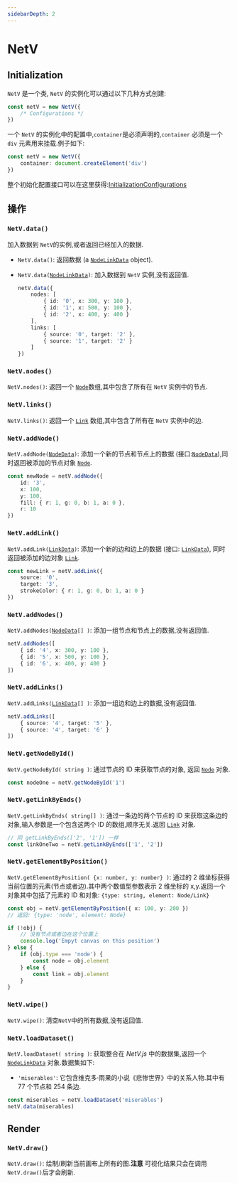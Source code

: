 ```yaml
---
sidebarDepth: 2
---
```


# NetV

## Initialization

`NetV` 是一个类, `NetV` 的实例化可以通过以下几种方式创建:

```typescript
const netV = new NetV({
    /* Configurations */
})
```

一个 `NetV` 的实例化中的配置中,`container`是必须声明的,`container` 必须是一个 `div` 元素用来挂载.例子如下:

```typescript
const netV = new NetV({
    container: document.createElement('div')
})
```

整个初始化配置接口可以在这里获得:[InitializationConfigurations](interfaces.html#InitializationConfigurations)

## 操作

### `NetV.data()`

加入数据到 `NetV`的实例,或者返回已经加入的数据.

-   `NetV.data()`: 返回数据 (a [`NodeLinkData`](interfaces.html#nodelinkdata) object).

-   `NetV.data(`[`NodeLinkData`](interfaces.html#nodelinkdata)`)`: 加入数据到 `NetV` 实例,没有返回值.

    ```typescript
    netV.data({
        nodes: [
            { id: '0', x: 300, y: 100 },
            { id: '1', x: 500, y: 100 },
            { id: '2', x: 400, y: 400 }
        ],
        links: [
            { source: '0', target: '2' },
            { source: '1', target: '2' }
        ]
    })
    ```

### `NetV.nodes()`

`NetV.nodes()`: 返回一个 [`Node`](node.html)数组,其中包含了所有在 `NetV` 实例中的节点.

### `NetV.links()`

`NetV.links()`: 返回一个 [`Link`](link.html) 数组,其中包含了所有在 `NetV` 实例中的边.

### `NetV.addNode()`

`NetV.addNode(`[`NodeData`](interfaces.html#nodedata)`)`: 添加一个新的节点和节点上的数据 (接口:[`NodeData`](interfaces.html#nodedata)),同时返回被添加的节点对象 [`Node`](node.html).

```typescript
const newNode = netV.addNode({
    id: '3',
    x: 100,
    y: 100,
    fill: { r: 1, g: 0, b: 1, a: 0 },
    r: 10
})
```

### `NetV.addLink()`

`NetV.addLink(`[`LinkData`](interfaces.html#linkdata)`)`: 添加一个新的边和边上的数据 (接口: [`LinkData`](interfaces.html#linkdata)), 同时返回被添加的边对象 [`Link`](link.html).

```typescript
const newLink = netV.addLink({
    source: '0',
    target: '3',
    strokeColor: { r: 1, g: 0, b: 1, a: 0 }
})
```

### `NetV.addNodes()`

`NetV.addNodes(`[`NodeData`](interfaces.html#nodedata)`[] )`: 添加一组节点和节点上的数据,没有返回值.

```typescript
netV.addNodes([
    { id: '4', x: 300, y: 100 },
    { id: '5', x: 500, y: 100 },
    { id: '6', x: 400, y: 400 }
])
```

### `NetV.addLinks()`

`NetV.addLinks(`[`LinkData`](interfaces.html#linkdata)`[] )`: 添加一组边和边上的数据,没有返回值.

```typescript
netV.addLinks([
    { source: '4', target: '5' },
    { source: '4', target: '6' }
])
```

### `NetV.getNodeById()`

`NetV.getNodeById( string )`: 通过节点的 ID 来获取节点的对象, 返回 [`Node`](node.html) 对象.

```typescript
const nodeOne = netV.getNodeById('1')
```

### `NetV.getLinkByEnds()`

`NetV.getLinkByEnds( string[] )`: 通过一条边的两个节点的 ID 来获取这条边的对象,输入参数是一个包含这两个 ID 的数组,顺序无关.返回 [`Link`](link.html) 对象.

```typescript
// 同 getLinkByEnds(['2', '1']) 一样
const linkOneTwo = netV.getLinkByEnds(['1', '2'])
```

### `NetV.getElementByPosition()`

`NetV.getElementByPosition( {x: number, y: number} )`: 通过的 2 维坐标获得当前位置的元素(节点或者边).其中两个数值型参数表示 2 维坐标的 x,y.返回一个对象其中包括了元素的 ID 和对象: `{type: string, element: Node/Link}`

```typescript
const obj = netV.getElementByPosition({ x: 100, y: 200 })
// 返回: {type: 'node', element: Node}

if (!obj) {
    // 没有节点或者边在这个位置上
    console.log('Empyt canvas on this position')
} else {
    if (obj.type === 'node') {
        const node = obj.element
    } else {
        const link = obj.element
    }
}
```

### `NetV.wipe()`

`NetV.wipe()`: 清空`NetV`中的所有数据,没有返回值.

### `NetV.loadDataset()`

`NetV.loadDataset( string )`: 获取整合在 _NetV.js_ 中的数据集,返回一个 [`NodeLinkData`](interfaces.html#nodelinkdata) 对象.数据集如下:

-   `'miserables'`: 它包含维克多·雨果的小说《悲惨世界》中的关系人物.其中有 77 个节点和 254 条边.

```typescript
const miserables = netV.loadDataset('miserables')
netV.data(miserables)
```

## Render

### `NetV.draw()`

`NetV.draw()`: 绘制/刷新当前画布上所有的图.**注意** 可视化结果只会在调用`NetV.draw()`后才会刷新.
